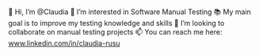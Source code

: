 👋 Hi, I’m @Claudia
👀 I’m interested in Software Manual Testing
📚 My main goal is to improve my testing knowledge and skills
💞️ I’m looking to collaborate on manual testing projects
📫 You can reach me here: www.linkedin.com/in/claudia-rusu


<!--
**claudiaelenarusu/claudiaelenarusu** is a ✨ _special_ ✨ repository because its `README.md` (this file) appears on your GitHub profile.

Here are some ideas to get you started:

- 🔭 I’m currently working on ...
- 🌱 I’m currently learning ...
- 👯 I’m looking to collaborate on ...
- 🤔 I’m looking for help with ...
- 💬 Ask me about ...
- 📫 How to reach me: ...
- 😄 Pronouns: ...
- ⚡ Fun fact: ...
-->
